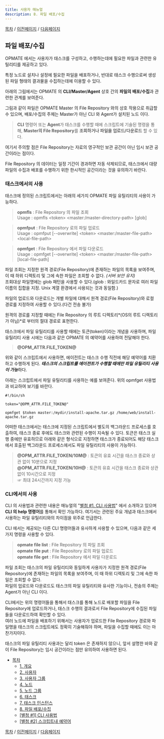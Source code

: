 ```yaml
---
title: 사용자 매뉴얼
description: 8. 파일 배포/수집
---
```


[목차](UserManual.md) / [이전페이지](UserManual7.md) / [다음페이지](UserManual9.md)

## 파일 배포/수집

OPMATE 에서는 사용자가 태스크를 구성하고, 수행하는데에 필요한 파일과 관련한 유틸리티를 제공하고 있다.

특정 노드로 설치나 설정에 필요한 파일을 배포하거나, 반대로 태스크 수행으로써 생성된 파일 형태의 결과물을 수집하는데에 이용할 수 있다.

아래의 그림에서는 OPMATE 의 **CLI/Master/Agent** 상호 간의 **파일의 배포/수집**과 관련한 관계를 보여준다.

그림과 같이 파일은 OPMATE Master 의 File Repository 와의 상호 작용으로 취급할 수 있으며, 배포/수집의 주체는 Master가 아닌 CLI 와 Agent가 설치된 노드 이다.

>**CLI** 명령어 또는 **Agent**가 태스크를 수행할 때에 스크립트에 기술된 명령을 통해, **Master의 File Repository**를 **조회하거나 파일을 업로드/다운로드** 할 수 있다.

여기서 주의할 점은 File Repository는 자료의 영구적인 보관 공간이 아닌 임시 보관 공간이라는 점이다.

File Repository 의 데이터는 일정 기간이 경과하면 자동 삭제되므로, 태스크에서 대량 파일의 수집과 배포를 수행하기 위한 한시적인 공간이라는 것을 유의하기 바란다.

### 태스크에서의 사용

태스크에 정의된 스크립트에서는 아래의 세가지 OPMATE 파일 유틸리티의 사용이 가능하다.

>**opmfls** : File Repository 의 파일 조회<br>
>Usage : opmfls &lt;token&gt; &lt;master:/master-directory-path&gt; [glob]

>**opmfput** : File Repository 로의 파일 업로드<br>
Usage : opmfput [--overwrite] &lt;token&gt; &lt;master:/master-file-path&gt; &lt;local-file-path&gt;

>**opmfget** : File Repository 에서 파일 다운로드<br>
Usage : opmfget [--overwrite] &lt;token&gt; &lt;master:/master-file-path&gt; [local-file-path]

파일 조회는 지정한 원격 경로(File Repository)에 존재하는 파일의 목록을 보여주며, 이 때 하위 디렉토리 및 그에 속한 파일은 조회할 수 없다. *(서버 보안 유지)*<br>
조회대상 파일명에는 glob 패턴을 사용할 수 있다.(glob : 와일드카드 문자로 여러 파일 이름의 집합을 지정. Unix 계열 환경에서 사용되는 것과 동일함.)

파일의 업로드와 다운로드는 개별 파일에 대해서 원격 경로(File Repository)와 로컬 경로를 지정하여 사용할 수 있다.(다건 전송 불가)

원격의 경로를 지정할 때에는 File Repository 의 루트 디렉토리*(OS의 루트 디렉토리가 아님)*로 부터의 절대 경로로 표현한다.

태스크에서 파일 유틸리티를 사용할 때에는 토큰(token)이라는 개념을 사용하며, 파일 유틸리티 사용 시에는 다음과 같은 OPMATE 의 예약어를 사용하여 전달해야 한다.

>**@OPM_ATTR.FILE_TOKEN@**

위와 같이 스크립트에서 사용하면, 에이전트는 태스크 수행 직전에 해당 예약어를 치환하고 수행하게 된다.
***태스크의 스크립트를 에이전트가 수행할 때에만 파일 유틸리티 사용이 가능***하다.

아래는 스크립트에서 파일 유틸리티를 사용하는 예를 보여준다. 위의 opmfget 사용법과 비교하여 보기를 바란다.

```
#!/bin/sh

token="@OPM_ATTR.FILE_TOKEN@"

opmfget $token master:/mydir/install-apache.tar.gz /home/web/install-apache.tar.gz
```

어떠한 태스크에서는 태스크에 지정된 스크립트에서 별도의 백그라운드 프로세스를 호출하여, 태스크 종료 후에도 태스크와 관련된 수행이 지속될 수 있다.
토큰은 태스크 실행 중에만 유효하므로 아래와 같은 형식으로 지정하면 태스크가 종료되어도 해당 태스크에서 호출된 백그라운드 프로세스에서도 파일 유틸리티의 사용이 가능하다.

>**@OPM_ATTR.FILE_TOKEN/10M@** : 토큰의 유효 시간을 태스크 종료와 상관 없이 10분으로 지정<br>
>**@OPM_ATTR.FILE_TOKEN/10H@** : 토큰의 유효 시간을 태스크 종료와 상관 없이 10시간으로 지정<br>
>☞ 최대 24시간까지 지정 가능

### CLI에서의 사용

CLI 의 사용법과 관련한 내용은 매뉴얼의 "[별첨 #1. CLI 사용법](UserManual9.md)" 에서 소개하고 있으며 **CLI 의 help 명령어**를 통해서 확인 가능하다.
여기서는 관련된 주요 개념과 태스크에서 사용하는 파일 유틸리티와의 차이점을 위주로 언급한다.

CLI 에서는 제공되는 다른 CLI 명령어들과 유사하게 사용할 수 있으며, 다음과 같은 세 가지 명령을 사용할 수 있다.

>**opmate file list** : File Repository 의 파일 조회<br>
>**opmate file put** : File Repository 로의 파일 업로드<br>
>**opmate file get** : File Repository 에서 파일 다운로드

파일 조회는 태스크의 파일 유틸리티와 동일하게 사용자가 지정한 원격 경로(File Repository)에 존재하는 파일의 목록을 보여주며, 이 때 하위 디렉토리 및 그에 속한 파일은 조회할 수 없다.<br>
파일의 업로드와 다운로드도 태스크의 파일 유틸리티와 유사한 기능이나, 전송의 주체는 Agent가 아닌 CLI 이다.

CLI에서는 위의 명령어들을 통해서 태스크를 통해 노드로 배포할 파일을 File Repository에 업로드하거나, 태스크 수행의 결과로서 File Repository에 수집된 파일들을 다운로드하여 확인할 수 있다.<br>
여러 노드에 파일을 배포하기 위해서는 사용자가 업로드한 File Repository 경로와 파일명을 태스크의 스크립트에도 정확히 기술해줘야 하며, 파일을 수집할 때에도 이는 마찬가지이다.

태스크의 파일 유틸리티 사용과는 달리 token 은 존재하지 않으니, 앞서 설명한 바와 같이 File Repository는 임시 공간이라는 점만 유의하여 사용하면 된다.

<!-- Floating Menu -->
<link rel="stylesheet" type="text/css" href="/assets/css/common.css" />
<div class="usermanual-menu">
	<ul>
		<!--li><a href="#">이전</a></li-->
		<li><a href="#">목차</a>
			<ul>
				<li><a href="UserManual1.html">1. 개요</a></li>
				<li><a href="UserManual2.html">2. 사용자</a></li>
				<li><a href="UserManual3.html">3. 사용자 그룹</a></li>
				<li><a href="UserManual4.html">4. 노드</a></li>
				<li><a href="UserManual5.html">5. 노드 그룹</a></li>
				<li><a href="UserManual6.html">6. 태스크</a></li>
				<li><a href="UserManual7.html">7. 태스크 인스턴스</a></li>
				<li><a href="UserManual8.html">8. 파일 배포/수집</a></li>
				<li><a href="UserManual9.html">[별첨 #1] CLI 사용법</a></li>
				<li><a href="UserManual10.html">[별첨 #2] 스크립트내 예약어</a></li>
			</ul>
		</li>
		<!--li><a href="#">다음</a></li-->
	</ul>
</div>

[목차](UserManual.md) / [이전페이지](UserManual7.md) / [다음페이지](UserManual9.md)
